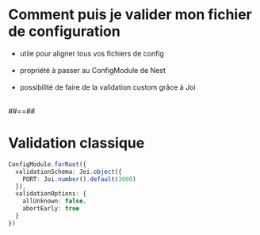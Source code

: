 # Comment puis je valider mon fichier de configuration
- utile pour aligner tous vos fichiers de config <br/><br/>
- propriété à passer au ConfigModule de Nest <br/><br/>
- possibilité de faire de la validation custom grâce à Joi <br/><br/>

##==##

<!-- .slide: class="with-code inconsolata" -->
# Validation classique
```typescript
ConfigModule.forRoot({
  validationSchema: Joi.object({
    PORT: Joi.number().default(3000)  
  }),
  validationOptions: {
    allUnknown: false,
    abortEarly: true  
  } 
})
```
<!-- .element: class="big-code" -->
